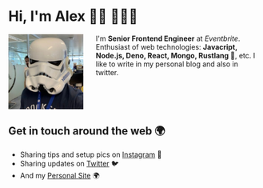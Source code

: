# Hi, I'm Alex 👋🏽 👨🏽‍💻

<img style="float: left; margin-right: 25px; width: 150px;" src="img/perfil.jpg">

I'm **Senior Frontend Engineer** at *Eventbrite*. Enthusiast of web technologies: **Javacript, Node.js, Deno, React, Mongo, Rustlang 🦀**, etc. I like to write in my personal blog and also in twitter.

<br style="clear: both;" />

## Get in touch around the web 🌍

- Sharing tips and setup pics on [Instagram](https://www.instagram.com/73nko/) 📸
- Sharing updates on [Twitter](https://twitter.com/73Nko) 🐦
- And my [Personal Site](https://73nko.es/) 🌍
